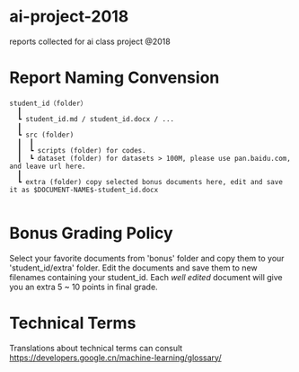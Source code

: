 # ai-project-2018
reports collected for ai class project @2018

# Report Naming Convension
```
student_id（folder）  
  ┃
  ┗ student_id.md / student_id.docx / ...  
  ┃
  ┗ src (folder)
  ┃  ┃
  ┃  ┗ scripts (folder) for codes.
  ┃  ┗ dataset (folder) for datasets > 100M, please use pan.baidu.com, and leave url here.
  ┃
  ┗ extra (folder) copy selected bonus documents here, edit and save it as $DOCUMENT-NAME$-student_id.docx
  
```
# Bonus Grading Policy

Select your favorite documents from 'bonus' folder and copy them to your 'student_id/extra' folder. Edit the documents and save them to new filenames containing your student_id. Each *well edited* document will give you an extra 5 ~ 10 points in final grade. 

# Technical Terms

Translations about technical terms can consult https://developers.google.cn/machine-learning/glossary/ 
